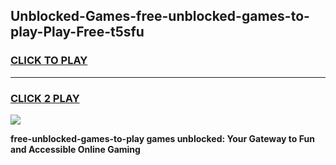 
## Unblocked-Games-free-unblocked-games-to-play-Play-Free-t5sfu
<h3>
<a href="https://premium76.site?title=free-unblocked-games-to-play&ref=23A">CLICK TO PLAY</a></h3>
<hr>

<h3>
<a href="https://premium76.site?title=free-unblocked-games-to-play&ref=23A">CLICK 2 PLAY</a>
  
</h3>

<a href="https://premium76.site?title=free-unblocked-games-to-play&ref=23A"><img src="https://clearcache.store/games.png"></a>


**free-unblocked-games-to-play games unblocked: Your Gateway to Fun and Accessible Online Gaming**
